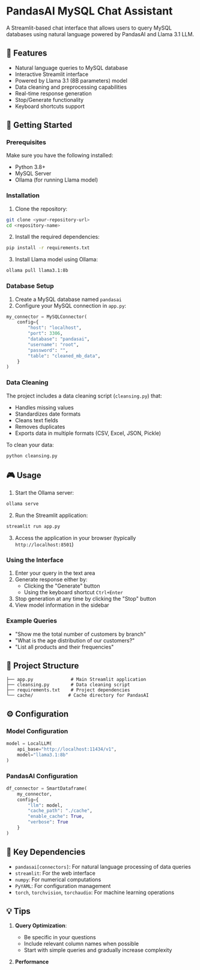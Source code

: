 # PandasAI MySQL Chat Assistant

A Streamlit-based chat interface that allows users to query MySQL databases using natural language powered by PandasAI and Llama 3.1 LLM.

## 🌟 Features

- Natural language queries to MySQL database
- Interactive Streamlit interface
- Powered by Llama 3.1 (8B parameters) model
- Data cleaning and preprocessing capabilities
- Real-time response generation
- Stop/Generate functionality
- Keyboard shortcuts support

## 🚀 Getting Started

### Prerequisites

Make sure you have the following installed:
- Python 3.8+
- MySQL Server
- Ollama (for running Llama model)

### Installation

1. Clone the repository:
```bash
git clone <your-repository-url>
cd <repository-name>
```

2. Install the required dependencies:
```bash
pip install -r requirements.txt
```

3. Install Llama model using Ollama:
```bash
ollama pull llama3.1:8b
```

### Database Setup

1. Create a MySQL database named `pandasai`
2. Configure your MySQL connection in `app.py`:
```python
my_connector = MySQLConnector(
    config={
        "host": "localhost",
        "port": 3306,
        "database": "pandasai",
        "username": "root",
        "password": "",
        "table": "cleaned_mb_data",
    }
)
```

### Data Cleaning

The project includes a data cleaning script (`cleansing.py`) that:
- Handles missing values
- Standardizes date formats
- Cleans text fields
- Removes duplicates
- Exports data in multiple formats (CSV, Excel, JSON, Pickle)

To clean your data:
```bash
python cleansing.py
```

## 🎮 Usage

1. Start the Ollama server:
```bash
ollama serve
```

2. Run the Streamlit application:
```bash
streamlit run app.py
```

3. Access the application in your browser (typically `http://localhost:8501`)

### Using the Interface

1. Enter your query in the text area
2. Generate response either by:
   - Clicking the "Generate" button
   - Using the keyboard shortcut `Ctrl+Enter`
3. Stop generation at any time by clicking the "Stop" button
4. View model information in the sidebar

### Example Queries

- "Show me the total number of customers by branch"
- "What is the age distribution of our customers?"
- "List all products and their frequencies"

## 📁 Project Structure

```
├── app.py              # Main Streamlit application
├── cleansing.py        # Data cleaning script
├── requirements.txt    # Project dependencies
└── cache/             # Cache directory for PandasAI
```

## ⚙️ Configuration

### Model Configuration
```python
model = LocalLLM(
    api_base="http://localhost:11434/v1",
    model="llama3.1:8b"
)
```

### PandasAI Configuration
```python
df_connector = SmartDataframe(
    my_connector, 
    config={
        "llm": model,
        "cache_path": "./cache",
        "enable_cache": True,
        "verbose": True
    }
)
```

## 🔑 Key Dependencies

- `pandasai[connectors]`: For natural language processing of data queries
- `streamlit`: For the web interface
- `numpy`: For numerical computations
- `PyYAML`: For configuration management
- `torch`, `torchvision`, `torchaudio`: For machine learning operations

## 💡 Tips

1. **Query Optimization**:
   - Be specific in your questions
   - Include relevant column names when possible
   - Start with simple queries and gradually increase complexity

2. **Performance**
